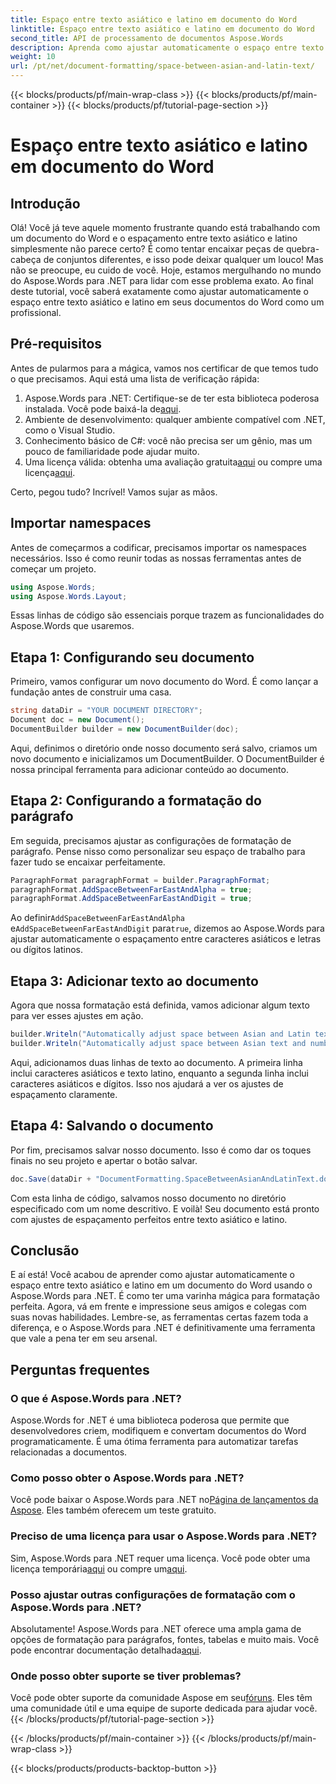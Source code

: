 ```yaml
---
title: Espaço entre texto asiático e latino em documento do Word
linktitle: Espaço entre texto asiático e latino em documento do Word
second_title: API de processamento de documentos Aspose.Words
description: Aprenda como ajustar automaticamente o espaço entre texto asiático e latino em documentos do Word usando o Aspose.Words para .NET com nosso guia detalhado passo a passo.
weight: 10
url: /pt/net/document-formatting/space-between-asian-and-latin-text/
---
```


{{< blocks/products/pf/main-wrap-class >}}
{{< blocks/products/pf/main-container >}}
{{< blocks/products/pf/tutorial-page-section >}}

# Espaço entre texto asiático e latino em documento do Word

## Introdução

Olá! Você já teve aquele momento frustrante quando está trabalhando com um documento do Word e o espaçamento entre texto asiático e latino simplesmente não parece certo? É como tentar encaixar peças de quebra-cabeça de conjuntos diferentes, e isso pode deixar qualquer um louco! Mas não se preocupe, eu cuido de você. Hoje, estamos mergulhando no mundo do Aspose.Words para .NET para lidar com esse problema exato. Ao final deste tutorial, você saberá exatamente como ajustar automaticamente o espaço entre texto asiático e latino em seus documentos do Word como um profissional.

## Pré-requisitos

Antes de pularmos para a mágica, vamos nos certificar de que temos tudo o que precisamos. Aqui está uma lista de verificação rápida:

1.  Aspose.Words para .NET: Certifique-se de ter esta biblioteca poderosa instalada. Você pode baixá-la de[aqui](https://releases.aspose.com/words/net/).
2. Ambiente de desenvolvimento: qualquer ambiente compatível com .NET, como o Visual Studio.
3. Conhecimento básico de C#: você não precisa ser um gênio, mas um pouco de familiaridade pode ajudar muito.
4.  Uma licença válida: obtenha uma avaliação gratuita[aqui](https://releases.aspose.com/) ou compre uma licença[aqui](https://purchase.aspose.com/buy).

Certo, pegou tudo? Incrível! Vamos sujar as mãos.

## Importar namespaces

Antes de começarmos a codificar, precisamos importar os namespaces necessários. Isso é como reunir todas as nossas ferramentas antes de começar um projeto.

```csharp
using Aspose.Words;
using Aspose.Words.Layout;
```

Essas linhas de código são essenciais porque trazem as funcionalidades do Aspose.Words que usaremos.

## Etapa 1: Configurando seu documento

Primeiro, vamos configurar um novo documento do Word. É como lançar a fundação antes de construir uma casa.

```csharp
string dataDir = "YOUR DOCUMENT DIRECTORY";
Document doc = new Document();
DocumentBuilder builder = new DocumentBuilder(doc);
```

Aqui, definimos o diretório onde nosso documento será salvo, criamos um novo documento e inicializamos um DocumentBuilder. O DocumentBuilder é nossa principal ferramenta para adicionar conteúdo ao documento.

## Etapa 2: Configurando a formatação do parágrafo

Em seguida, precisamos ajustar as configurações de formatação de parágrafo. Pense nisso como personalizar seu espaço de trabalho para fazer tudo se encaixar perfeitamente.

```csharp
ParagraphFormat paragraphFormat = builder.ParagraphFormat;
paragraphFormat.AddSpaceBetweenFarEastAndAlpha = true;
paragraphFormat.AddSpaceBetweenFarEastAndDigit = true;
```

 Ao definir`AddSpaceBetweenFarEastAndAlpha` e`AddSpaceBetweenFarEastAndDigit` para`true`, dizemos ao Aspose.Words para ajustar automaticamente o espaçamento entre caracteres asiáticos e letras ou dígitos latinos.

## Etapa 3: Adicionar texto ao documento

Agora que nossa formatação está definida, vamos adicionar algum texto para ver esses ajustes em ação.

```csharp
builder.Writeln("Automatically adjust space between Asian and Latin text");
builder.Writeln("Automatically adjust space between Asian text and numbers");
```

Aqui, adicionamos duas linhas de texto ao documento. A primeira linha inclui caracteres asiáticos e texto latino, enquanto a segunda linha inclui caracteres asiáticos e dígitos. Isso nos ajudará a ver os ajustes de espaçamento claramente.

## Etapa 4: Salvando o documento

Por fim, precisamos salvar nosso documento. Isso é como dar os toques finais no seu projeto e apertar o botão salvar.

```csharp
doc.Save(dataDir + "DocumentFormatting.SpaceBetweenAsianAndLatinText.docx");
```

Com esta linha de código, salvamos nosso documento no diretório especificado com um nome descritivo. E voilà! Seu documento está pronto com ajustes de espaçamento perfeitos entre texto asiático e latino.

## Conclusão

E aí está! Você acabou de aprender como ajustar automaticamente o espaço entre texto asiático e latino em um documento do Word usando o Aspose.Words para .NET. É como ter uma varinha mágica para formatação perfeita. Agora, vá em frente e impressione seus amigos e colegas com suas novas habilidades. Lembre-se, as ferramentas certas fazem toda a diferença, e o Aspose.Words para .NET é definitivamente uma ferramenta que vale a pena ter em seu arsenal.

## Perguntas frequentes

### O que é Aspose.Words para .NET?

Aspose.Words for .NET é uma biblioteca poderosa que permite que desenvolvedores criem, modifiquem e convertam documentos do Word programaticamente. É uma ótima ferramenta para automatizar tarefas relacionadas a documentos.

### Como posso obter o Aspose.Words para .NET?

 Você pode baixar o Aspose.Words para .NET no[Página de lançamentos da Aspose](https://releases.aspose.com/words/net/). Eles também oferecem um teste gratuito.

### Preciso de uma licença para usar o Aspose.Words para .NET?

 Sim, Aspose.Words para .NET requer uma licença. Você pode obter uma licença temporária[aqui](https://purchase.aspose.com/temporary-license/) ou compre um[aqui](https://purchase.aspose.com/buy).

### Posso ajustar outras configurações de formatação com o Aspose.Words para .NET?

 Absolutamente! Aspose.Words para .NET oferece uma ampla gama de opções de formatação para parágrafos, fontes, tabelas e muito mais. Você pode encontrar documentação detalhada[aqui](https://reference.aspose.com/words/net/).

### Onde posso obter suporte se tiver problemas?

 Você pode obter suporte da comunidade Aspose em seu[fóruns](https://forum.aspose.com/c/words/8). Eles têm uma comunidade útil e uma equipe de suporte dedicada para ajudar você.
{{< /blocks/products/pf/tutorial-page-section >}}

{{< /blocks/products/pf/main-container >}}
{{< /blocks/products/pf/main-wrap-class >}}

{{< blocks/products/products-backtop-button >}}
